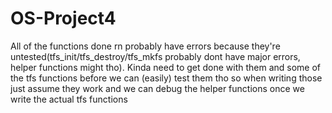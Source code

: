 # OS-Project4
All of the functions done rn probably have errors because they're untested(tfs_init/tfs_destroy/tfs_mkfs probably dont have major errors, helper functions might tho). Kinda need to get done with them and some of the tfs functions before we can (easily) test them tho so when writing those just assume they work and we can debug the helper functions once we write the actual tfs functions
